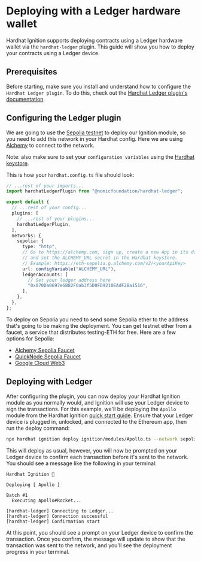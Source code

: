 # Deploying with a Ledger hardware wallet

Hardhat Ignition supports deploying contracts using a Ledger hardware wallet via the `hardhat-ledger` plugin. This guide will show you how to deploy your contracts using a Ledger device.

## Prerequisites

Before starting, make sure you install and understand how to configure the `Hardhat Ledger plugin`. To do this, check out the [Hardhat Ledger plugin's documentation](../../../plugins/nomicfoundation-hardhat-ledger.md).

## Configuring the Ledger plugin

We are going to use the [Sepolia testnet](https://ethereum.org/en/developers/docs/networks/#sepolia) to deploy our Ignition module, so you need to add this network in your Hardhat config. Here we are using [Alchemy](https://alchemy.com/) to connect to the network.

Note: also make sure to set your `configuration variables` using the [Hardhat keystore](../../../plugins/nomicfoundation-hardhat-keystore.md).

This is how your `hardhat.config.ts` file should look:

```ts
// ...rest of your imports...
import hardhatLedgerPlugin from "@nomicfoundation/hardhat-ledger";

export default {
  // ...rest of your config...
  plugins: [
    // ...rest of your plugins...
    hardhatLedgerPlugin,
  ],
  networks: {
    sepolia: {
      type: "http",
      // Go to https://alchemy.com, sign up, create a new App in its dashboard,
      // and set the ALCHEMY_URL secret in the Hardhat keystore.
      // Example: https://eth-sepolia.g.alchemy.com/v2/<yourApiKey>
      url: configVariable("ALCHEMY_URL"),
      ledgerAccounts: [
        // Set your ledger address here
        "0x070Da0697e6B82F0ab3f5D0FD9210EAdF2Ba1516",
      ],
    },
  },
};
```

To deploy on Sepolia you need to send some Sepolia ether to the address that's going to be making the deployment. You can get testnet ether from a faucet, a service that distributes testing-ETH for free. Here are a few options for Sepolia:

- [Alchemy Sepolia Faucet](https://sepoliafaucet.com/)
- [QuickNode Sepolia Faucet](https://faucet.quicknode.com/ethereum/sepolia)
- [Google Cloud Web3](https://cloud.google.com/application/web3/faucet)

## Deploying with Ledger

After configuring the plugin, you can now deploy your Hardhat Ignition module as you normally would, and Ignition will use your Ledger device to sign the transactions. For this example, we'll be deploying the `Apollo` module from the Hardhat Ignition [quick start guide](/ignition/docs/getting-started#quick-start). Ensure that your Ledger device is plugged in, unlocked, and connected to the Ethereum app, then run the deploy command:

```sh
npx hardhat ignition deploy ignition/modules/Apollo.ts --network sepolia
```

This will deploy as usual, however, you will now be prompted on your Ledger device to confirm each transaction before it's sent to the network. You should see a message like the following in your terminal:

```
Hardhat Ignition 🚀

Deploying [ Apollo ]

Batch #1
  Executing Apollo#Rocket...

[hardhat-ledger] Connecting to Ledger...
[hardhat-ledger] Connection successful
[hardhat-ledger] Confirmation start
```

At this point, you should see a prompt on your Ledger device to confirm the transaction. Once you confirm, the message will update to show that the transaction was sent to the network, and you'll see the deployment progress in your terminal.

